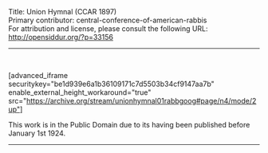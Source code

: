 <html>
<head></head>
<body>
Title: Union Hymnal (CCAR 1897)<br />
Primary contributor: central-conference-of-american-rabbis<br />
For attribution and license, please consult the following URL: <a href="http://opensiddur.org/?p=33156">http://opensiddur.org/?p=33156</a>
<p />
<hr />

&nbsp;

[advanced_iframe securitykey="be1d939e6a1b36109171c7d5503b34cf9147aa7b" enable_external_height_workaround="true" src="https://archive.org/stream/unionhymnal01rabbgoog#page/n4/mode/2up"]

This work is in the Public Domain due to its having been published before January 1st 1924.

<hr />

<div class="english" lang="en" style="font-size: 1.2em;">

</div>

&nbsp;
</body>
</html>